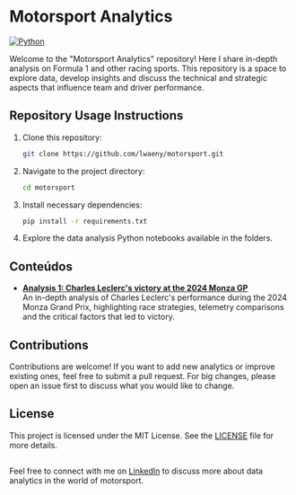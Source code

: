 # Motorsport Analytics

[![Python](https://img.shields.io/badge/Python-3.12-blue.svg)](https://www.python.org/)

<Add library short description>

Welcome to the "Motorsport Analytics" repository! Here I share in-depth analysis on Formula 1 and other racing sports. This repository is a space to explore data, develop insights and discuss the technical and strategic aspects that influence team and driver performance.

## Repository Usage Instructions

1. Clone this repository:
   ```bash
   git clone https://github.com/lwaeny/motorsport.git

2. Navigate to the project directory:
   ```bash
   cd motorsport

3. Install necessary dependencies:
   ```bash
   pip install -r requirements.txt

4. Explore the data analysis Python notebooks available in the folders.


## Conteúdos

- **[Analysis 1: Charles Leclerc's victory at the 2024 Monza GP](F1/Italy_2024.ipynb)**  
An in-depth analysis of Charles Leclerc's performance during the 2024 Monza Grand Prix, highlighting race strategies, telemetry comparisons and the critical factors that led to victory.

## Contributions

Contributions are welcome! If you want to add new analytics or improve existing ones, feel free to submit a pull request. For big changes, please open an issue first to discuss what you would like to change.

## License

This project is licensed under the MIT License. See the [LICENSE](LICENSE) file for more details.

##

Feel free to connect with me on [LinkedIn](https://www.linkedin.com/in/lukaswaeny) to discuss more about data analytics in the world of motorsport.